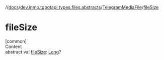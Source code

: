 //[docs](../../../index.md)/[dev.inmo.tgbotapi.types.files.abstracts](../index.md)/[TelegramMediaFile](index.md)/[fileSize](file-size.md)



# fileSize  
[common]  
Content  
abstract val [fileSize](file-size.md): [Long](https://kotlinlang.org/api/latest/jvm/stdlib/kotlin/-long/index.html)?  



